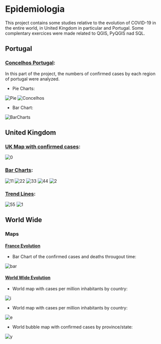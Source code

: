 # Epidemiologia
 
This project contains some studies relative to the evolution of COVID-19 in the entire world, in United Kingdom in particular and Portugal. Some complentary exercices were made related to QGIS, PyQGIS nad SQL.

## Portugal
### [Concelhos Portugal](https://github.com/isasilva3/Epidemiologia/blob/master/Portugal/Concelhos%20Portugal.ipynb):
In this part of the project, the numbers of confirmed cases by each region of portugal were analyzed. 
 * Pie Charts:
 
 ![Pie](https://github.com/isasilva3/Epidemiologia/blob/master/Images/pieportugal.png)
 ![Concelhos](https://github.com/isasilva3/Epidemiologia/blob/master/Images/Concelhos_Portugal.png)
 
 * Bar Chart:
 
 ![BarCharts](https://github.com/isasilva3/Epidemiologia/blob/master/Images/barchartportugal.png)

## United Kingdom
### [UK Map with confirmed cases](https://github.com/isasilva3/Epidemiologia/blob/master/United%20Kingdom%20Study/Confirmed%20Cases%20Interactive%20Map.ipynb):

 ![0](https://github.com/isasilva3/Epidemiologia/blob/master/Images/UK_Map.png)
 
### [Bar Charts](https://github.com/isasilva3/Epidemiologia/blob/master/United%20Kingdom%20Study/Bar%20Charts%20and%20Trend%20Lines.ipynb):
 ![11](https://github.com/isasilva3/Epidemiologia/blob/master/Images/Uk_currently_infected_bar.png)
 ![22](https://github.com/isasilva3/Epidemiologia/blob/master/Images/Uk_new_confirmed_cases_bar.png)
 ![33](https://github.com/isasilva3/Epidemiologia/blob/master/Images/Uk_new_deaths_bar.png)
 ![44](https://github.com/isasilva3/Epidemiologia/blob/master/Images/Uk_new_recoveries_bar.png)
 ![2](https://github.com/isasilva3/Epidemiologia/blob/master/Images/Uk_confirmed_cases_stacked_bar.png)

### [Trend Lines](https://github.com/isasilva3/Epidemiologia/blob/master/United%20Kingdom%20Study/Bar%20Charts%20and%20Trend%20Lines.ipynb):
 ![55](https://github.com/isasilva3/Epidemiologia/blob/master/Images/Uk_new_confirmed_cases_trendline.png)
 ![1](https://github.com/isasilva3/Epidemiologia/blob/master/Images/Uk_confirmed_trendline.png)
 

## World Wide

### Maps
#### [France Evolution](https://github.com/isasilva3/Epidemiologia/blob/master/World%20Wide/France_Evolution.ipynb)
* Bar Chart of the confirmed cases and deaths througout time:

![bar](https://github.com/isasilva3/Epidemiologia/blob/master/Images/FranceEvolution.png)

#### [World Wide Evolution](https://nbviewer.jupyter.org/github/isasilva3/Epidemiologia/blob/master/World%20Wide/Maps%20and%20Time%20series%20plots.ipynb)
* World map with cases per million inhabitants by country:

![i](https://github.com/isasilva3/Epidemiologia/blob/master/Images/WWCases.png)

* World map with cases per million inhabitants by country:

![e](https://github.com/isasilva3/Epidemiologia/blob/master/Images/WWDeaths.png)

* World bubble map with confirmed cases by province/state:

![y](https://github.com/isasilva3/Epidemiologia/blob/master/Images/WWBubble1.png)




